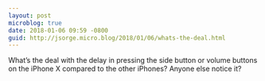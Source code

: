 ```yaml
---
layout: post
microblog: true
date: 2018-01-06 09:59 -0800
guid: http://jsorge.micro.blog/2018/01/06/whats-the-deal.html
---
```

What’s the deal with the delay in pressing the side button or volume buttons on the iPhone X compared to the other iPhones? Anyone else notice it?
